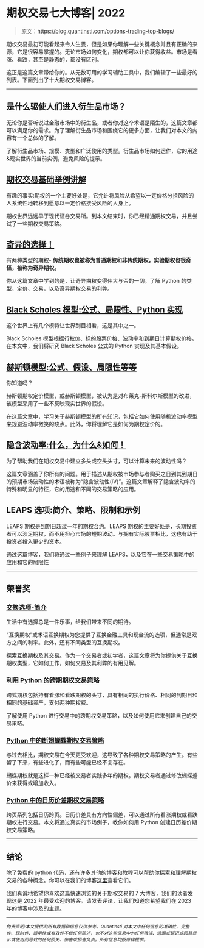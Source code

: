 # 期权交易七大博客| 2022

> 原文：<https://blog.quantinsti.com/options-trading-top-blogs/>

期权交易最初可能看起来令人生畏，但是如果你理解一些关键概念并且有正确的来源，它是很容易掌握的。无论市场如何变化，期权都可以让你获得收益。市场是看涨、看跌，甚至是静态的，都没有区别。

这正是这篇文章带给你的。从无数可用的学习辅助工具中，我们编辑了一些最好的列表。下面列出了十大期权交易博客。

* * *

## 是什么驱使人们进入衍生品市场？

无论你是否听说过金融市场中的衍生品，或者你对这个术语是陌生的，这篇文章都可以满足你的需求。为了理解衍生品市场和围绕它的更多方面，让我们对本文的内容有一个总体的了解。

了解衍生品市场、规模、类型和广泛使用的类型。衍生品市场如何运作，它的用途&现实世界的当前实例，避免风险的提示。

## [期权交易基础举例讲解](/basics-options-trading/)

有趣的事实:期权的一个主要好处是，它允许将风险从希望以一定价格分担风险的人系统性地转移到愿意以一定价格接受风险的人身上。

期权世界远远早于现代证券交易所。到本文结束时，你已经精通期权交易，并且尝试了一些期权交易策略。

## [奇异的选择！](/exotic-options/)

有两种类型的期权- **传统期权也被称为普通期权和非传统期权，实验期权也很奇怪，被称为奇异期权。**

你从这篇文章中学到的是，让奇异期权变得伟大与否的一切。了解 Python 的类型、定价、交易，以及奇异期权交易的利弊。

## [Black Scholes 模型:公式、局限性、Python 实现](/black-scholes-model/)

这个世界上有几个模特让世界刮目相看，这是其中之一。

Black Scholes 模型根据行权价、标的股票价格、波动率和到期日计算期权价格。在本文中，我们将研究 Black Scholes 公式的 Python 实现及其基本假设。

## [赫斯顿模型:公式、假设、局限性等等](/heston-model/)

你知道吗？

赫斯顿期权定价模型，或赫斯顿模型，被认为是对布莱克-斯科尔斯模型的改进，该模型采用了一些不反映现实世界的假设。

在这篇文章中，学习关于赫斯顿模型的所有知识，包括它如何使用随机波动率模型来规避波动率微笑的缺点。此外，你将理解它是如何为期权定价的。

## [隐含波动率:什么，为什么&如何！](/implied-volatility/)

为了帮助我们在期权交易中建立多头或空头头寸，可以计算未来的波动性吗？

这篇文章涵盖了你所有的问题。用于描述从期权被市场参与者购买之日到其到期日的预期市场波动性的术语被称为“隐含波动性(IV)”。这篇文章解释了隐含波动率的特殊和明显的特征，它的用途和不同的交易策略的应用。

## LEAPS 选项:简介、策略、限制和示例

LEAPS 期权是到期日超过一年的期权合约。LEAPS 期权的主要好处是，长期投资者可以涉足期权，而不用担心市场的短期波动。与拥有实际股票相比，这也有助于投资者投入更少的资本。

通过这篇博客，我们将通过一些例子来理解 LEAPS，以及它在一些交易策略中的应用和它的局限性

* * *

## **荣誉奖**

### [交换选项-简介](/swaption/)

生活中有选择总是一件乐事，给我们带来不同的期待。

“互换期权”或术语互换期权为您提供了互换金融工具和现金流的选项，但通常是双方之间的利率。此外，还有不同类型的互换期权。

探索互换期权及其交易。作为一个交易者或初学者，这篇文章将为你提供关于互换期权类型，它如何工作，如何交易及其利弊的有用见解。

### [利用 Python 的跨期期权交易策略](/straddle-options-trading-strategy-python/)

跨式期权包括持有看涨和看跌期权的头寸，具有相同的执行价格、相同的到期日和相同的基础资产，支付两种期权费。

了解使用 Python 进行交易中的跨期权交易策略，以及如何使用它来创建自己的交易策略。

### [Python 中的断翅蝴蝶期权交易策略](/broken-wing-butterfly-options-trading-strategy-python/)

与过去相比，期权交易在今天更受欢迎，这导致了各种期权交易策略的产生。有些留了下来，有些进化了，而有些可能已经不复存在。

蝴蝶期权就是这样一种已经被交易者实践多年的期权。期权交易者通过修改蝴蝶差价来获得或增加收入。

### [Python 中的日历价差期权交易策略](/calendar-spread-options-trading-strategy/)

跨页系列包括日历跨页。日历价差具有方向性偏差，可以通过所有看涨期权或看跌期权进行交易。本文将通过真实的市场例子，教你如何用 Python 创建日历差价期权交易策略。

* * *

## 结论

除了免费的 python 代码，还有许多其他的博客和教程可以帮助你探索和理解期权交易的各种概念。你可以在我们的博客[这里](/tag/options-trading/)查看它们。

我们真诚地希望你喜欢这篇快速浏览的关于期权交易的 7 大博客，我们的读者发现这是 2022 年最受欢迎的博客。请发表评论，让我们知道您希望我们在 2023 年的博客中涉及的主题。

* * *

<small>*免责声明:本文提供的所有数据和信息仅供参考。QuantInsti 对本文中任何信息的准确性、完整性、现时性、适用性或有效性不做任何陈述，也不对这些信息中的任何错误、遗漏或延迟或因其显示或使用而导致的任何损失、伤害或损害负责。所有信息均按原样提供。*</small>